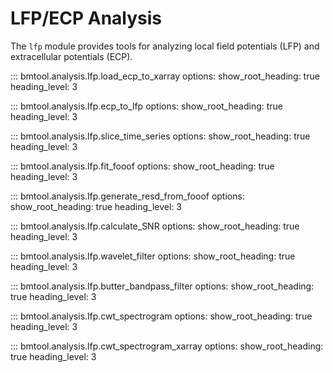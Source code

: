 # LFP/ECP Analysis

The `lfp` module provides tools for analyzing local field potentials (LFP) and extracellular potentials (ECP).

::: bmtool.analysis.lfp.load_ecp_to_xarray
    options:
      show_root_heading: true
      heading_level: 3

::: bmtool.analysis.lfp.ecp_to_lfp
    options:
      show_root_heading: true
      heading_level: 3

::: bmtool.analysis.lfp.slice_time_series
    options:
      show_root_heading: true
      heading_level: 3

::: bmtool.analysis.lfp.fit_fooof
    options:
      show_root_heading: true
      heading_level: 3

::: bmtool.analysis.lfp.generate_resd_from_fooof
    options:
      show_root_heading: true
      heading_level: 3

::: bmtool.analysis.lfp.calculate_SNR
    options:
      show_root_heading: true
      heading_level: 3

::: bmtool.analysis.lfp.wavelet_filter
    options:
      show_root_heading: true
      heading_level: 3

::: bmtool.analysis.lfp.butter_bandpass_filter
    options:
      show_root_heading: true
      heading_level: 3

::: bmtool.analysis.lfp.cwt_spectrogram
    options:
      show_root_heading: true
      heading_level: 3

::: bmtool.analysis.lfp.cwt_spectrogram_xarray
    options:
      show_root_heading: true
      heading_level: 3
